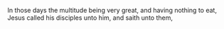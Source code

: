 In those days the multitude being very great, and having nothing to eat, Jesus called his disciples unto him, and saith unto them,
